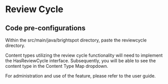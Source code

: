 # Review Cycle

## Code pre-configurations
Within the src/main/java/brightspot directory, paste the reviewcycle directory.

Content types utilizing the review cycle functionality will need to implement the HasReviewCycle interface. Subsequently, you will be able to see the content type in the Content Type Map dropdown. 

For administration and use of the feature, please refer to the user guide.
